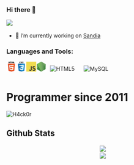 ### Hi there 👋

<img align="midle" src="https://img.itch.zone/aW1nLzYxNTk1NTQucG5n/original/iOQOV4.png"/>

- 🔭 I’m currently working on [Sandia](https://jack9988dev.itch.io/sandia)


### Languages and Tools:

<img align="left" alt="HTML5" width="26px" src="https://raw.githubusercontent.com/github/explore/80688e429a7d4ef2fca1e82350fe8e3517d3494d/topics/html/html.png" />
<img align="left" alt="CSS3" width="26px" src="https://raw.githubusercontent.com/github/explore/80688e429a7d4ef2fca1e82350fe8e3517d3494d/topics/css/css.png" />
<img align="left" alt="JavaScript" width="26px" src="https://raw.githubusercontent.com/github/explore/80688e429a7d4ef2fca1e82350fe8e3517d3494d/topics/javascript/javascript.png" />
<img style="margin: 10px" src="https://profilinator.rishav.dev/skills-assets/html5-original-wordmark.svg" alt="HTML5" height="50" />  
<img style="margin: 10px" src="https://profilinator.rishav.dev/skills-assets/mysql-original-wordmark.svg" alt="MySQL" height="50" />  
<img align="left" alt="Node.js" width="26px" src="https://raw.githubusercontent.com/github/explore/80688e429a7d4ef2fca1e82350fe8e3517d3494d/topics/nodejs/nodejs.png" />

# Programmer since 2011

<img width="964" alt="H4ck0r" src="https://user-images.githubusercontent.com/45121264/121784925-1c594c00-cbb7-11eb-9b35-906ce5879686.png">

## Github Stats  
<div align="center"><img src="https://github-readme-stats.vercel.app/api?username=boypro8&show_icons=true&count_private=true&hide_border=true" align="center" /></div>  

<div align="center">
<img src="https://komarev.com/ghpvc/?username=Sir-wolf&&style=flat-square" align="center" />
</div>

<br />
<br />
